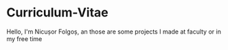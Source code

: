 # Curriculum-Vitae

Hello, I'm Nicușor Folgoș, an those are some projects I made at faculty or in my free time
